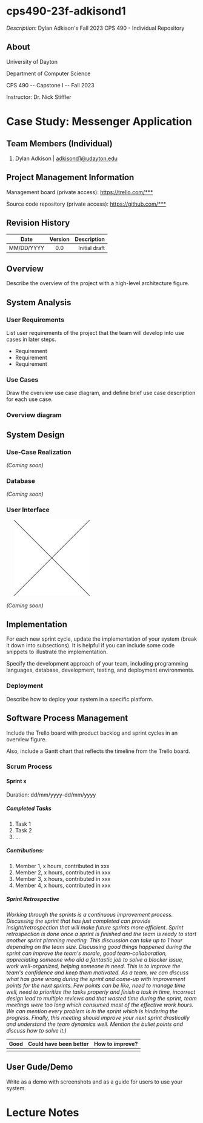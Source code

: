 # cps490-23f-adkisond1
*Description*: Dylan Adkison's Fall 2023 CPS 490  - Individual Repository

## About

University of Dayton

Department of Computer Science

CPS 490 -- Capstone I -- Fall 2023

Instructor: Dr. Nick Stiffler

# Case Study: Messenger Application

## Team Members (Individual)

1. Dylan Adkison | adkisond1@udayton.edu

## Project Management Information

Management board (private access): <https://trello.com/***>

Source code repository (private access): <https://github.com/***>

## Revision History

| Date       |   Version     |  Description    |
|------------|:-------------:|----------------:|
| MM/DD/YYYY |  0.0          | Initial draft   |

## Overview

Describe the overview of the project with a high-level architecture figure. 


## System Analysis

### User Requirements

List user requirements of the project that the team will develop into use cases in later steps.

- Requirement 
- Requirement 
- Requirement

### Use Cases

Draw the overview use case diagram, and define brief use case description for each use case.

### Overview diagram

## System Design

### Use-Case Realization

_(Coming soon)_

### Database 

_(Coming soon)_

### User Interface

<img src="images/placeholder.png" style="padding: 0px 0px 0px 20px" width="200" height="200" />

_(Coming soon)_

## Implementation

For each new sprint cycle, update the implementation of your system (break it
down into subsections). It is helpful if you can include some code snippets to
illustrate the implementation.

Specify the development approach of your team, including programming languages,
database, development, testing, and deployment environments. 

### Deployment

Describe how to deploy your system in a specific platform.

## Software Process Management

Include the Trello board with product backlog and sprint cycles in an overview
figure.

Also, include a Gantt chart that reflects the timeline from the Trello board.

### Scrum Process

#### Sprint x

Duration: dd/mm/yyyy-dd/mm/yyyy

##### Completed Tasks

1. Task 1
2. Task 2
3. ...

##### Contributions:

1.  Member 1, x hours, contributed in xxx
2.  Member 2, x hours, contributed in xxx
3.  Member 3, x hours, contributed in xxx
4.  Member 4, x hours, contributed in xxx

##### Sprint Retrospective

_Working through the sprints is a continuous improvement process. Discussing
the sprint that has just completed can provide insight/retrospection that will 
make future sprints more efficient. Sprint retrospection is done once a sprint is finished and the
team is ready to start another sprint planning meeting. This discussion can
take up to 1 hour depending on the team size.  Discussing
good things happened during the sprint can improve the team's morale, good
team-collaboration, appreciating someone who did a fantastic job to solve a
blocker issue, work well-organized, helping someone in need. This is to improve
the team's confidence and keep them motivated.  As a team, we can discuss what
has gone wrong during the sprint and come-up with improvement points for the
next sprints. Few points can be like, need to manage time well, need to
prioritize the tasks properly and finish a task in time, incorrect design lead
to multiple reviews and that wasted time during the sprint, team meetings were
too long which consumed most of the effective work hours. We can mention every
problem is in the sprint which is hindering the progress.  Finally, this
meeting should improve your next sprint drastically and understand the team
dynamics well. Mention the bullet points and discuss how to solve it.)_

| Good     |   Could have been better    |  How to improve?  |
|----------|:---------------------------:|------------------:|
|          |                             |                   |

## User Gude/Demo

Write as a demo with screenshots and as a guide for users to use your system.


# Lecture Notes
